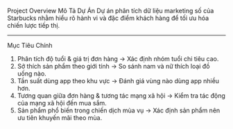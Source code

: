 Project Overview
Mô Tả Dự Án
Dự án phân tích dữ liệu marketing số của Starbucks nhằm hiểu rõ hành vi và đặc điểm khách hàng để tối ưu hóa chiến lược tiếp thị.
________________________________________
Mục Tiêu Chính
1.	Phân tích độ tuổi & giá trị đơn hàng
→ Xác định nhóm tuổi chi tiêu cao.
2.	Sở thích sản phẩm theo giới tính
→ So sánh nam và nữ thích loại đồ uống nào.
3.	Tần suất dùng app theo khu vực
→ Đánh giá vùng nào dùng app nhiều hơn.
4.	Tương quan giữa đơn hàng & tương tác mạng xã hội
→ Kiểm tra tác động của mạng xã hội đến mua sắm.
5.	Sản phẩm phổ biến trong chiến dịch mùa vụ
→ Xác định sản phẩm nên ưu tiên khuyến mãi theo mùa.

